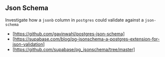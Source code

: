 ## Json Schema

Investigate how a `jsonb` column in `postgres` could validate against a `json-schema`

* [https://github.com/gavinwahl/postgres-json-schema]
* [https://supabase.com/blog/pg-jsonschema-a-postgres-extension-for-json-validation]
* [https://github.com/supabase/pg_jsonschema/tree/master]